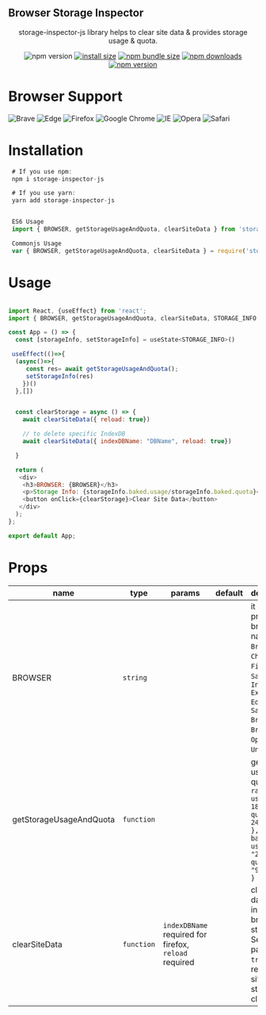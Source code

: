 ## Browser Storage Inspector

<p align="center">storage-inspector-js library helps to clear site data & provides storage usage & quota.</p>

<div align="center">

![npm version](https://img.shields.io/npm/v/storage-inspector-js.svg?style=flat-square)
[![install size](https://img.shields.io/badge/dynamic/json?url=https://packagephobia.com/v2/api.json?p=storage-inspector-js&query=$.install.pretty&label=install%20size&style=flat-square)](https://packagephobia.now.sh/result?p=storage-inspector-js)
[![npm bundle size](https://img.shields.io/bundlephobia/minzip/axios?style=flat-square)](https://bundlephobia.com/package/axios@latest)
[![npm downloads](https://img.shields.io/npm/dm/storage-inspector-js.svg?style=flat-square)](https://npm-stat.com/charts.html?package=storage-inspector-js) [![npm version](https://badge.fury.io/js/storage-inspector-js.svg)](https://badge.fury.io/js/storage-inspector-js)

</div>

# Browser Support

![Brave](https://img.shields.io/badge/Brave-FB542B?style=for-the-badge&logo=Brave&logoColor=white) ![Edge](https://img.shields.io/badge/Edge-0078D7?style=for-the-badge&logo=Microsoft-edge&logoColor=white) ![Firefox](https://img.shields.io/badge/Firefox-FF7139?style=for-the-badge&logo=Firefox-Browser&logoColor=white) ![Google Chrome](https://img.shields.io/badge/Google%20Chrome-4285F4?style=for-the-badge&logo=GoogleChrome&logoColor=white) ![IE](https://img.shields.io/badge/Internet%20Explorer-0076D6?style=for-the-badge&logo=Internet%20Explorer&logoColor=white) ![Opera](https://img.shields.io/badge/Opera-FF1B2D?style=for-the-badge&logo=Opera&logoColor=white) ![Safari](https://img.shields.io/badge/Safari-000000?style=for-the-badge&logo=Safari&logoColor=white)

# Installation

```js
 # If you use npm:
 npm i storage-inspector-js

 # If you use yarn:
 yarn add storage-inspector-js


 ES6 Usage
 import { BROWSER, getStorageUsageAndQuota, clearSiteData } from 'storage-inspector-js';

 Commonjs Usage
 var { BROWSER, getStorageUsageAndQuota, clearSiteData } = require('storage-inspector-js');

```

# Usage

<!-- ![Alt text](visual/react-collapsible-black.gif?raw=true "React Collapsible") -->

```js

import React, {useEffect} from 'react';
import { BROWSER, getStorageUsageAndQuota, clearSiteData, STORAGE_INFO } from 'storage-inspector-js';

const App = () => {
  const [storageInfo, setStorageInfo] = useState<STORAGE_INFO>()

 useEffect(()=>{
  (async()=>{
     const res= await getStorageUsageAndQuota();
     setStorageInfo(res)
    })()
  },[])


  const clearStorage = async () => {
    await clearSiteData({ reload: true})

    // to delete specific IndexDB
    await clearSiteData({ indexDBName: "DBName", reload: true})

  }

  return (
   <div>
    <h3>BROWSER: {BROWSER}</h3>
    <p>Storage Info: {storageInfo.baked.usage/storageInfo.baked.quota}</p>
    <button onClick={clearStorage}>Clear Site Data</button>
   </div>
  );
};

export default App;

```

# Props

| name                    | type       | params                                                | default | description                                                                                                                                                    |
| ----------------------- | ---------- | ----------------------------------------------------- | ------- | -------------------------------------------------------------------------------------------------------------------------------------------------------------- |
| BROWSER                 | `string`   |                                                       |         | it will provide the browser name i.e. `Brave`, `Chrome`, `Firefox`, `Safari`, `Internet Explorer` `Edge`, `Samsung Browser`, `UC Browser`, `Opera`, `Unknown`. |
| getStorageUsageAndQuota | `function` |                                                       |         | get storage usage & quota `{     raw: { usage: 180670, quota: 24090080 },     baked: { usage: "230KiB", quota: "980MiB" }    }`                                |
| clearSiteData           | `function` | `indexDBName` required for firefox, `reload` required |         | clears site data which includes all browser storage. Set `reload` params to `true`, to reload the site once storage is clear.                                  |
